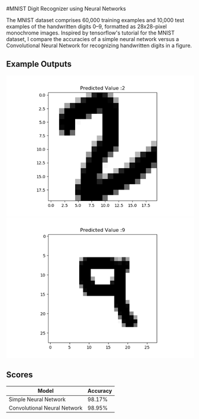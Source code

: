 #MNIST Digit Recognizer using Neural Networks

The MNIST dataset comprises 60,000 training examples and 10,000 test examples of the handwritten digits 0–9, formatted as 28x28-pixel monochrome images. Inspired by tensorflow's tutorial for the MNIST dataset, I compare the accuracies of a simple neural network versus a Convolutional Neural Network for recognizing handwritten digits in a figure.

## Example Outputs

![](cnn/images/result_2.png?raw=true) 
![](cnn/images/result_1.png?raw=true) 

## Scores
| Model | Accuracy |
| --- | --- |
| Simple Neural Network | 98.17% |
| Convolutional Neural Network | 98.95% |
